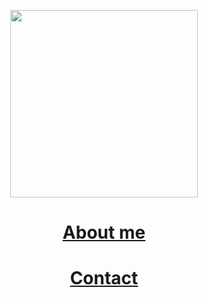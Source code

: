 <p align="center">
  <a href="https://open.spotify.com/user/l4fopfuqp9j40cty3twf57hbo?si=75637cc9863a4edb">
    <p align="center">
    <img src="https://spotify-github-profile.vercel.app/api/view.svg?uid=l4fopfuqp9j40cty3twf57hbo&redirect=true][https://spotify-github-profile.vercel.app/api/view.svg?uid=l4fopfuqp9j40cty3twf57hbo&cover_image=true&theme=default&show_offline=true&background_color=121212&bar_color=09ff00&bar_color_cover=true" align="center" width="300">

      
<div align="center">
 <h1>About me</h1>
  <h1>Contact</h1>
</div>

